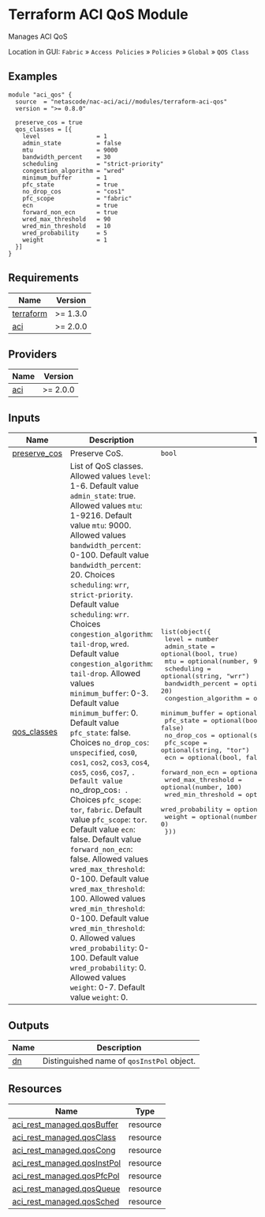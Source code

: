 <!-- BEGIN_TF_DOCS -->
# Terraform ACI QoS Module

Manages ACI QoS

Location in GUI:
`Fabric` » `Access Policies` » `Policies` » `Global` » `QOS Class`

## Examples

```hcl
module "aci_qos" {
  source  = "netascode/nac-aci/aci//modules/terraform-aci-qos"
  version = ">= 0.8.0"

  preserve_cos = true
  qos_classes = [{
    level                = 1
    admin_state          = false
    mtu                  = 9000
    bandwidth_percent    = 30
    scheduling           = "strict-priority"
    congestion_algorithm = "wred"
    minimum_buffer       = 1
    pfc_state            = true
    no_drop_cos          = "cos1"
    pfc_scope            = "fabric"
    ecn                  = true
    forward_non_ecn      = true
    wred_max_threshold   = 90
    wred_min_threshold   = 10
    wred_probability     = 5
    weight               = 1
  }]
}
```

## Requirements

| Name | Version |
|------|---------|
| <a name="requirement_terraform"></a> [terraform](#requirement\_terraform) | >= 1.3.0 |
| <a name="requirement_aci"></a> [aci](#requirement\_aci) | >= 2.0.0 |

## Providers

| Name | Version |
|------|---------|
| <a name="provider_aci"></a> [aci](#provider\_aci) | >= 2.0.0 |

## Inputs

| Name | Description | Type | Default | Required |
|------|-------------|------|---------|:--------:|
| <a name="input_preserve_cos"></a> [preserve\_cos](#input\_preserve\_cos) | Preserve CoS. | `bool` | `false` | no |
| <a name="input_qos_classes"></a> [qos\_classes](#input\_qos\_classes) | List of QoS classes. Allowed values `level`: 1-6. Default value `admin_state`: true. Allowed values `mtu`: 1-9216. Default value `mtu`: 9000. Allowed values `bandwidth_percent`: 0-100. Default value `bandwidth_percent`: 20. Choices `scheduling`: `wrr`, `strict-priority`. Default value `scheduling`: `wrr`. Choices `congestion_algorithm`: `tail-drop`, `wred`. Default value `congestion_algorithm`: `tail-drop`. Allowed values `minimum_buffer`: 0-3. Default value `minimum_buffer`: 0. Default value `pfc_state`: false. Choices `no_drop_cos`: `unspecified`, `cos0`, `cos1`, `cos2`, `cos3`, `cos4`, `cos5`, `cos6`, `cos7`, `. Default value `no\_drop\_cos`: `. Choices `pfc_scope`: `tor`, `fabric`. Default value `pfc_scope`: `tor`. Default value `ecn`: false. Default value `forward_non_ecn`: false. Allowed values `wred_max_threshold`: 0-100. Default value `wred_max_threshold`: 100. Allowed values `wred_min_threshold`: 0-100. Default value `wred_min_threshold`: 0. Allowed values `wred_probability`: 0-100. Default value `wred_probability`: 0. Allowed values `weight`: 0-7. Default value `weight`: 0. | <pre>list(object({<br/>    level                = number<br/>    admin_state          = optional(bool, true)<br/>    mtu                  = optional(number, 9000)<br/>    scheduling           = optional(string, "wrr")<br/>    bandwidth_percent    = optional(number, 20)<br/>    congestion_algorithm = optional(string, "tail-drop")<br/>    minimum_buffer       = optional(number, 0)<br/>    pfc_state            = optional(bool, false)<br/>    no_drop_cos          = optional(string, "")<br/>    pfc_scope            = optional(string, "tor")<br/>    ecn                  = optional(bool, false)<br/>    forward_non_ecn      = optional(bool, false)<br/>    wred_max_threshold   = optional(number, 100)<br/>    wred_min_threshold   = optional(number, 0)<br/>    wred_probability     = optional(number, 0)<br/>    weight               = optional(number, 0)<br/>  }))</pre> | `[]` | no |

## Outputs

| Name | Description |
|------|-------------|
| <a name="output_dn"></a> [dn](#output\_dn) | Distinguished name of `qosInstPol` object. |

## Resources

| Name | Type |
|------|------|
| [aci_rest_managed.qosBuffer](https://registry.terraform.io/providers/CiscoDevNet/aci/latest/docs/resources/rest_managed) | resource |
| [aci_rest_managed.qosClass](https://registry.terraform.io/providers/CiscoDevNet/aci/latest/docs/resources/rest_managed) | resource |
| [aci_rest_managed.qosCong](https://registry.terraform.io/providers/CiscoDevNet/aci/latest/docs/resources/rest_managed) | resource |
| [aci_rest_managed.qosInstPol](https://registry.terraform.io/providers/CiscoDevNet/aci/latest/docs/resources/rest_managed) | resource |
| [aci_rest_managed.qosPfcPol](https://registry.terraform.io/providers/CiscoDevNet/aci/latest/docs/resources/rest_managed) | resource |
| [aci_rest_managed.qosQueue](https://registry.terraform.io/providers/CiscoDevNet/aci/latest/docs/resources/rest_managed) | resource |
| [aci_rest_managed.qosSched](https://registry.terraform.io/providers/CiscoDevNet/aci/latest/docs/resources/rest_managed) | resource |
<!-- END_TF_DOCS -->